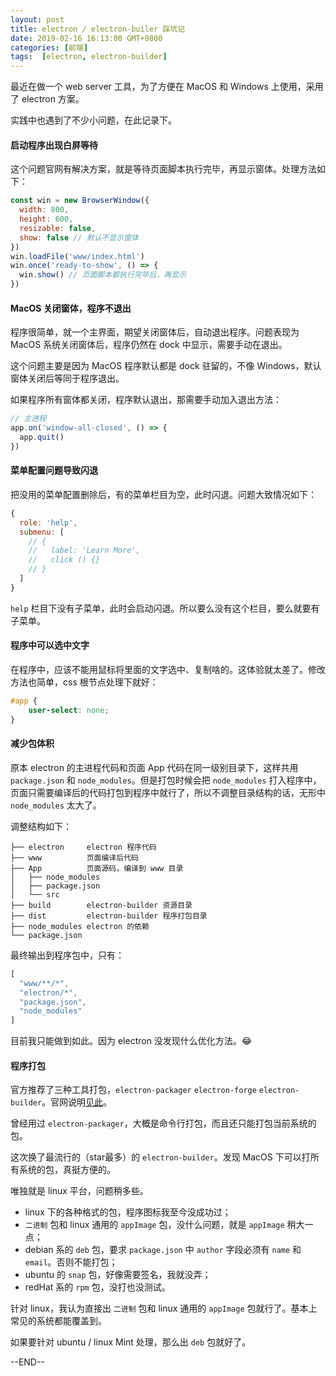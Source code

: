```yaml
---
layout: post
title: electron / electron-builer 踩坑记
date: 2019-02-16 16:13:00 GMT+0800
categories: [前端]
tags:  [electron, electron-builder]
---
```


最近在做一个 web server 工具，为了方便在 MacOS 和 Windows 上使用，采用了 electron 方案。

实践中也遇到了不少小问题，在此记录下。

<!-- more -->

#### 启动程序出现白屏等待

这个问题官网有解决方案，就是等待页面脚本执行完毕，再显示窗体。处理方法如下：

```js
const win = new BrowserWindow({
  width: 800,
  height: 600,
  resizable: false,
  show: false // 默认不显示窗体
})
win.loadFile('www/index.html')
win.once('ready-to-show', () => {
  win.show() // 页面脚本都执行完毕后，再显示
})
```

#### MacOS 关闭窗体，程序不退出

程序很简单，就一个主界面，期望关闭窗体后，自动退出程序。问题表现为 MacOS 系统关闭窗体后，程序仍然在 dock 中显示，需要手动在退出。

这个问题主要是因为 MacOS 程序默认都是 dock 驻留的，不像 Windows，默认窗体关闭后等同于程序退出。

如果程序所有窗体都关闭，程序默认退出，那需要手动加入退出方法：

```js
// 主进程
app.on('window-all-closed', () => {
  app.quit()
})
```

#### 菜单配置问题导致闪退

把没用的菜单配置删除后，有的菜单栏目为空，此时闪退。问题大致情况如下：

```js
{
  role: 'help',
  submenu: [
    // {
    //   label: 'Learn More',
    //   click () {}
    // }
  ]
}
```

`help` 栏目下没有子菜单，此时会启动闪退。所以要么没有这个栏目，要么就要有子菜单。

#### 程序中可以选中文字

在程序中，应该不能用鼠标将里面的文字选中、复制啥的。这体验就太差了。修改方法也简单，css 根节点处理下就好：

```css
#app {
    user-select: none;
}
```

#### 减少包体积

原本 electron 的主进程代码和页面 App 代码在同一级别目录下，这样共用 `package.json` 和 `node_modules`。但是打包时候会把 `node_modules` 打入程序中，页面只需要编译后的代码打包到程序中就行了，所以不调整目录结构的话，无形中 `node_modules` 太大了。

调整结构如下：

```
├── electron     electron 程序代码
├── www          页面编译后代码
├── App          页面源码，编译到 www 目录
│   ├── node_modules
│   ├── package.json
│   └── src
├── build        electron-builder 资源目录
├── dist         electron-builder 程序打包目录
├── node_modules electron 的依赖
└── package.json
```

最终输出到程序包中，只有：
```js
[
  "www/**/*",
  "electron/*",
  "package.json",
  "node_modules"
]
```

目前我只能做到如此。因为 electron 没发现什么优化方法。😂

#### 程序打包

官方推荐了三种工具打包，`electron-packager` `electron-forge` `electron-builder`。官网说明[见此](http://electronjs.org/docs/tutorial/application-packaging)。

曾经用过 `electron-packager`，大概是命令行打包，而且还只能打包当前系统的包。

这次换了最流行的（star最多）的 `electron-builder`。发现 MacOS 下可以打所有系统的包，真挺方便的。


唯独就是 linux 平台，问题稍多些。
* linux 下的各种格式的包，程序图标我至今没成功过；
* `二进制` 包和 linux 通用的 `appImage` 包，没什么问题，就是 `appImage` 稍大一点；
* debian 系的 `deb` 包，要求 `package.json` 中 `author` 字段必须有 `name` 和 `email`。否则不能打包；
* ubuntu 的 `snap` 包，好像需要签名，我就没弄；
* redHat 系的 `rpm` 包，没打也没测试。

针对 linux，我认为直接出 `二进制` 包和 linux 通用的 `appImage` 包就行了。基本上常见的系统都能覆盖到。

如果要针对 ubuntu / linux Mint 处理，那么出 `deb` 包就好了。

--END--




